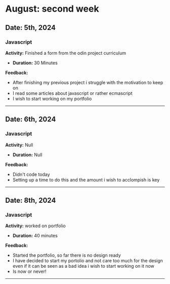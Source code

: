 # August: second week

## Date: 5th, 2024

### Javascript
**Activity:** Finished a form from the odin project curriculum
- **Duration:** 30 Minutes

**Feedback:**
- After finishing my previous project i struggle with the motivation to keep on
- I read some articles about javascript or rather ecmascript
- I wish to start working on my portfolio
---
## Date: 6th, 2024

### Javascript
**Activity:** Null
- **Duration:** Null

**Feedback:**
- Didn't code today
- Setting up a time to do this and the amount i wish to acclompish is key
---
## Date: 8th, 2024

### Javascript
**Activity:** worked on portfolio
- **Duration:** 40 minutes

**Feedback:**
- Started the portfolio, so far there is no design ready
- I have decided to start my portolio and not care too much for the design even if it can be seen as a bad idea i wish to start working on it now
- Is now or never!
---
